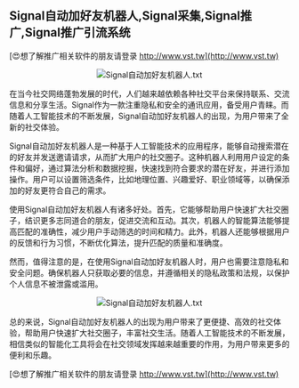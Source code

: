 ## **Signal自动加好友机器人,Signal采集,Signal推广,Signal推广引流系统**

[😍想了解推广相关软件的朋友请登录 http://www.vst.tw](http://www.vst.tw)

 <center><img src="https://vst.tw/MP4/tuiguang/png/0.png" alt="Signal自动加好友机器人.txt"></center>

在当今社交网络蓬勃发展的时代，人们越来越依赖各种社交平台来保持联系、交流信息和分享生活。Signal作为一款注重隐私和安全的通讯应用，备受用户青睐。而随着人工智能技术的不断发展，Signal自动加好友机器人的出现，为用户带来了全新的社交体验。

Signal自动加好友机器人是一种基于人工智能技术的应用程序，能够自动搜索潜在的好友并发送邀请请求，从而扩大用户的社交圈子。这种机器人利用用户设定的条件和偏好，通过算法分析和数据挖掘，快速找到符合要求的潜在好友，并进行添加操作。用户可以设置筛选条件，比如地理位置、兴趣爱好、职业领域等，以确保添加的好友更符合自己的需求。

使用Signal自动加好友机器人有诸多好处。首先，它能够帮助用户快速扩大社交圈子，结识更多志同道合的朋友，促进交流和互动。其次，机器人的智能算法能够提高匹配的准确性，减少用户手动筛选的时间和精力。此外，机器人还能够根据用户的反馈和行为习惯，不断优化算法，提升匹配的质量和准确度。

然而，值得注意的是，在使用Signal自动加好友机器人时，用户也需要注意隐私和安全问题。确保机器人只获取必要的信息，并遵循相关的隐私政策和法规，以保护个人信息不被泄露或滥用。

 <center><img src="https://vst.tw/MP4/tuiguang/png/4.png" alt="Signal自动加好友机器人.txt"></center>

总的来说，Signal自动加好友机器人的出现为用户带来了更便捷、高效的社交体验，帮助用户快速扩大社交圈子，丰富社交生活。随着人工智能技术的不断发展，相信类似的智能化工具将会在社交领域发挥越来越重要的作用，为用户带来更多的便利和乐趣。

[😍想了解推广相关软件的朋友请登录 http://www.vst.tw](http://www.vst.tw)



